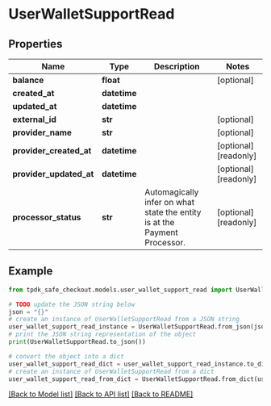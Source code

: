 # UserWalletSupportRead



## Properties

Name | Type | Description | Notes
------------ | ------------- | ------------- | -------------
**balance** | **float** |  | [optional] 
**created_at** | **datetime** |  | 
**updated_at** | **datetime** |  | 
**external_id** | **str** |  | [optional] 
**provider_name** | **str** |  | [optional] 
**provider_created_at** | **datetime** |  | [optional] [readonly] 
**provider_updated_at** | **datetime** |  | [optional] [readonly] 
**processor_status** | **str** | Automagically infer on what state the entity is at the Payment Processor. | [optional] [readonly] 

## Example

```python
from tpdk_safe_checkout.models.user_wallet_support_read import UserWalletSupportRead

# TODO update the JSON string below
json = "{}"
# create an instance of UserWalletSupportRead from a JSON string
user_wallet_support_read_instance = UserWalletSupportRead.from_json(json)
# print the JSON string representation of the object
print(UserWalletSupportRead.to_json())

# convert the object into a dict
user_wallet_support_read_dict = user_wallet_support_read_instance.to_dict()
# create an instance of UserWalletSupportRead from a dict
user_wallet_support_read_from_dict = UserWalletSupportRead.from_dict(user_wallet_support_read_dict)
```
[[Back to Model list]](../README.md#documentation-for-models) [[Back to API list]](../README.md#documentation-for-api-endpoints) [[Back to README]](../README.md)


